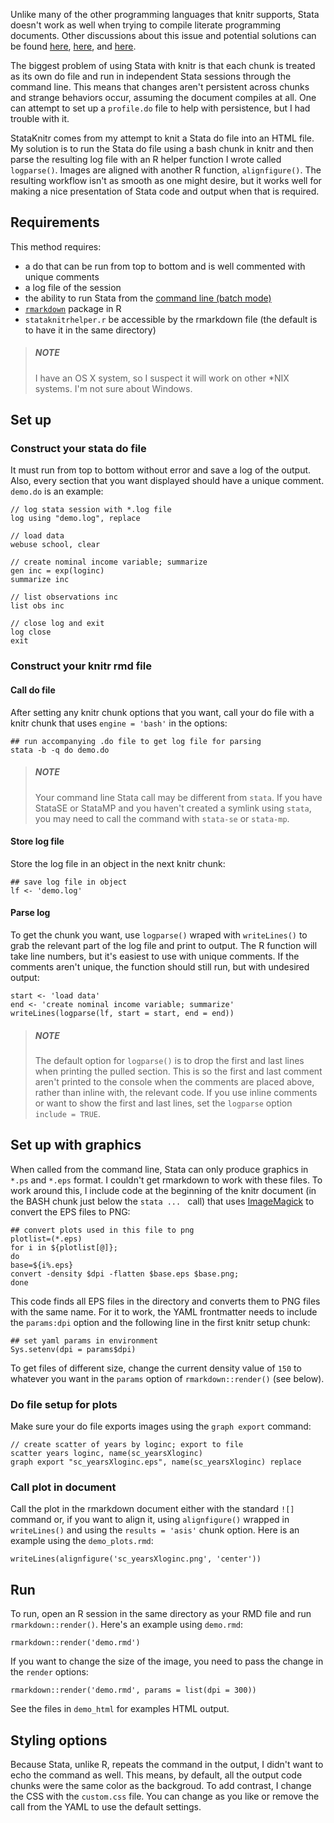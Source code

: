 Unlike many of the other programming languages that knitr supports, Stata doesn't work as well when trying to compile literate programming documents. Other discussions about this issue and potential solutions can be found [here](https://hopstat.wordpress.com/2014/01/11/stata-markdown-2/), [here](https://github.com/amarder/stata-tutorial), and [here](http://www.ssc.wisc.edu/~hemken/Stataworkshops/Stata%20and%20R%20Markdown/Statalinux.html). 

The biggest problem of using Stata with knitr is that each chunk is treated as its own do file and run in independent Stata sessions through the command line. This means that changes aren't persistent across chunks and strange behaviors occur, assuming the document compiles at all. One can attempt to set up a `profile.do` file to help with persistence, but I had trouble with it.


StataKnitr comes from my attempt to knit a Stata do file into an HTML file. My solution is to run the Stata do file using a bash chunk in knitr and then parse the resulting log file with an R helper function I wrote called `logparse()`. Images are aligned with another R function, `alignfigure()`. The resulting workflow isn't as smooth as one might desire, but it works well for making a nice presentation of Stata code and output when that is required.

## Requirements

This method requires:

*  a do that can be run from top to bottom and is well commented with unique comments
*  a log file of the session
*  the ability to run Stata from the [command line (batch mode)](http://www.stata.com/support/faqs/unix/batch-mode/)
*  [`rmarkdown`](http://cran.r-project.org/web/packages/rmarkdown/) package in R
*  `stataknitrhelper.r` be accessible by the rmarkdown file (the default is to have it in the same directory)

> ##### NOTE
> I have an OS X system, so I suspect it will work on other \*NIX systems. I'm not sure about Windows.

## Set up

### Construct your stata do file 

It must run from top to bottom without error and save a log of the output. Also, every section that you want displayed should have a unique comment. `demo.do` is an example:

```
// log stata session with *.log file
log using "demo.log", replace

// load data
webuse school, clear

// create nominal income variable; summarize
gen inc = exp(loginc)
summarize inc

// list observations inc
list obs inc

// close log and exit
log close                               
exit
```

### Construct your knitr rmd file 
#### Call do file  

After setting any knitr chunk options that you want, call your do file with a knitr chunk that uses `engine = 'bash'` in the options:

```
## run accompanying .do file to get log file for parsing   
stata -b -q do demo.do
```

> ##### NOTE
> Your command line Stata call may be different from `stata`. If you have StataSE or StataMP and you haven't created a symlink using `stata`, you may need to call the command with `stata-se` or `stata-mp`.

#### Store log file

Store the log file in an object in the next knitr chunk:

```
## save log file in object
lf <- 'demo.log'
```

#### Parse log

To get the chunk you want, use `logparse()` wraped with `writeLines()` to grab the relevant part of the log file and print to output. The R function will take line numbers, but it's easiest to use with unique comments. If the comments aren't unique, the function should still run, but with undesired output:

```
start <- 'load data'
end <- 'create nominal income variable; summarize'
writeLines(logparse(lf, start = start, end = end))
```

> ##### NOTE
> The default option for `logparse()` is to drop the first and last lines when printing the pulled section. This is so the first and last comment aren't printed to the console when the comments are placed above, rather than inline with, the relevant code. If you use inline comments or want to show the first and last lines, set the `logparse` option `include = TRUE`.

## Set up with graphics

When called from the command line, Stata can only produce graphics in `*.ps` and `*.eps` format. I couldn't get rmarkdown to work with these files. To work around this, I include code at the beginning of the knitr document (in the BASH chunk just below the `stata ... ` call) that uses [ImageMagick](http://www.imagemagick.org/script/index.php) to convert the EPS files to PNG:

```
## convert plots used in this file to png
plotlist=(*.eps)
for i in ${plotlist[@]};
do
base=${i%.eps}
convert -density $dpi -flatten $base.eps $base.png;
done
```

This code finds all EPS files in the directory and converts them to PNG files with the same name. For it to work, the YAML frontmatter needs to include the `params:dpi` option and the following line in the first knitr setup chunk:

```
## set yaml params in environment
Sys.setenv(dpi = params$dpi)
```


To get files of different size, change the current density value of `150` to whatever you want in the `params` option of `rmarkdown::render()` (see below).

### Do file setup for plots

Make sure your do file exports images using the `graph export` command:

```
// create scatter of years by loginc; export to file
scatter years loginc, name(sc_yearsXloginc)
graph export "sc_yearsXloginc.eps", name(sc_yearsXloginc) replace
```

### Call plot in document

Call the plot in the rmarkdown document either with the standard `![]` command or, if you want to align it, using `alignfigure()` wrapped in `writeLines()` and using the `results = 'asis'` chunk option. Here is an example using the `demo_plots.rmd`:

```
writeLines(alignfigure('sc_yearsXloginc.png', 'center'))
```

## Run

To run, open an R session in the same directory as your RMD file and run `rmarkdown::render()`. Here's an example using `demo.rmd`:

```
rmarkdown::render('demo.rmd')
```

If you want to change the size of the image, you need to pass the change in the `render` options:

```
rmarkdown::render('demo.rmd', params = list(dpi = 300))
```

See the files in `demo_html` for examples HTML output.

## Styling options

Because Stata, unlike R, repeats the command in the output, I didn't want to echo the command as well. This means, by default, all the output code chunks were the same color as the backgroud. To add contrast, I change the CSS with the `custom.css` file. You can change as you like or remove the call from the YAML to use the default settings.








